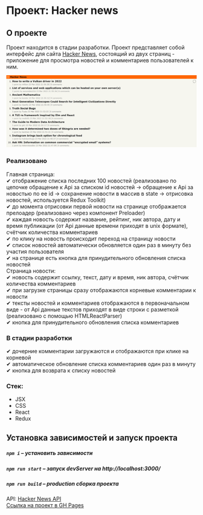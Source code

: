 # Проект: Hacker news

## О проекте

Проект находится в стадии разработки.
Проект представляет собой интерфейс для сайта [Hacker News](https://news.ycombinator.com/news), состоящий из двух страниц - приложение для просмотра новостей и комментариев пользователей к ним.

<img src="./Promo.png" alt="promo_photo" />

### Реализовано  
Главная страница:  
✔ отображение списка последних 100 новостей (реализовано по цепочке обращение к Api за списком id новостей -> обращение к Api за новостью по ее id -> сохранение новости в массив в state -> отрисовка новостей, используется Redux Toolkit)  
✔ до момента отрисовки первой новости на странице отображается прелоадер (реализовано через компонент Preloader)  
✔ каждая новость содержит название, рейтинг, ник автора, дату и время публикации (от Api данные времени приходят в unix формате), счётчик количества комментариев  
✔ по клику на новость происходит переход на страницу новости  
✔ список новостей автоматически обновляется один раз в минуту без участия пользователя  
✔ на странице есть кнопка для принудительного обновления списка новостей  
Страница новости:  
✔ новость содержит ссылку, текст, дату и время, ник автора, счётчик количества комментариев  
✔ при загрузке страницы сразу отображаются корневые комментарии к новости  
✔ тексты новостей и комментариев отображаются в первоначальном виде - от Api данные текстов приходят в виде строки с разметкой (реализовано с помощью HTMLReactParser)  
✔ кнопка для принудительного обновления списка комментариев  

### В стадии разработки  
✔ дочерние комментарии загружаются и отображаются при клике на корневой  
✔ автоматическое обновление списка комментариев один раз в минуту  
✔ кнопка для возврата к списку новостей  

### Стек:
* JSX
* CSS
* React
* Redux

## Установка зависимостей и запуск проекта

##### `npm i` – установить зависимости

##### `npm run start` – запуск devServer на http://localhost:3000/

##### `npm run build` – production сборка проекта

API: [Hacker News API](https://github.com/HackerNews/API)  
[Ссылка на проект в GH Pages](https://dariy-iva.github.io/hacker-news/)

